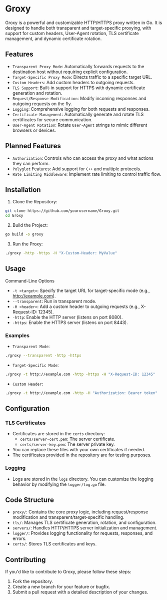 # Groxy
Groxy is a powerful and customizable HTTP/HTTPS proxy written in Go. It is designed to handle both transparent and target-specific proxying, with support for custom headers, User-Agent rotation, TLS certificate management, and dynamic certificate rotation.
## Features
- `Transparent Proxy Mode`: Automatically forwards requests to the destination host without requiring explicit configuration.
- `Target-Specific Proxy Mode`: Directs traffic to a specific target URL.
- `Custom Headers`: Add custom headers to outgoing requests.
- `TLS Support`: Built-in support for HTTPS with dynamic certificate generation and rotation.
- `Request/Response Modification`: Modify incoming responses and outgoing requests on the fly.
- `Logging`: Comprehensive logging for both requests and responses.
- `Certificate Management`: Automatically generate and rotate TLS certificates for secure communication.
- `User-Agent Rotation`: Rotate `User-Agent` strings to mimic different browsers or devices.
## Planned Features
- `Authorization`: Controls who can access the proxy and what actions they can perform.
- `Polyglot` Features: Add support for `C++` and multiple protocols.
- `Rate Limiting Middleware`: Implement rate limiting to control traffic flow.
## Installation
1. Clone the Repository:
```bash
git clone https://github.com/yourusername/Groxy.git
cd Groxy
```
2. Build the Project:
```bash
go build -o groxy
```
3. Run the Proxy:
```bash
./groxy -http -https -H "X-Custom-Header: MyValue"
```
## Usage
Command-Line Options
- `-t <target>`: Specify the target URL for target-specific mode (e.g., http://example.com).
- `--transparent`: Run in transparent mode.
- `-H <header>`: Add a custom header to outgoing requests (e.g., X-Request-ID: 12345).
- `-http`: Enable the HTTP server (listens on port 8080).
- `-https`: Enable the HTTPS server (listens on port 8443).
### Examples
- `Transparent Mode`:
```bash   
./groxy --transparent -http -https
```
- `Target-Specific Mode`:
```bash
./groxy -t http://example.com -http -https -H "X-Request-ID: 12345"
```
- `Custom Header`:
```bash
./groxy -t http://example.com -http -H "Authorization: Bearer token"
```
## Configuration
### TLS Certificates
- Certificates are stored in the `certs` directory:
   - `certs/server-cert.pem`: The server certificate.
   - `certs/server-key.pem`: The server private key.
- You can replace these files with your own certificates if needed.
- The certificates provided in the repository are for testing purposes.
### Logging
- Logs are stored in the `logs` directory. You can customize the logging behavior by modifying the `logger/log.go` file.
## Code Structure
- `proxy/`: Contains the core proxy logic, including request/response modification and transparent/target-specific handling.
- `tls/`: Manages TLS certificate generation, rotation, and configuration.
- `servers/`: Handles HTTP/HTTPS server initialization and management.
- `logger/`: Provides logging functionality for requests, responses, and errors.
- `certs/`: Stores TLS certificates and keys.
## Contributing
If you'd like to contribute to Groxy, please follow these steps:
1. Fork the repository.
2. Create a new branch for your feature or bugfix.
3. Submit a pull request with a detailed description of your changes.